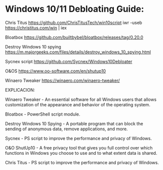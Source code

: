 # Windows 10/11 Debloating Guide:

Chris Titus https://github.com/ChrisTitusTech/win10script
iwr -useb https://christitus.com/win | iex

Bloatbox https://github.com/builtbybel/bloatbox/releases/tag/0.20.0

Destroy Windows 10 spying https://m.majorgeeks.com/files/details/destroy_windows_10_spying.html

Sycnex script https://github.com/Sycnex/Windows10Debloater

O&OS https://www.oo-software.com/en/shutup10

Winaero Tweaker https://winaero.com/winaero-tweaker/

EXPLICACION:

Winaero Tweaker - An essential software for all Windows users that allows customization of the appearance and behavior of the operating system.

Bloatbox - PowerShell script module.

Destroy Windows 10 Spying - A portable program that can block the sending of anonymous data, remove applications, and more.

Sycnex - PS script to improve the performance and privacy of Windows.

O&O ShutUp10 - A free privacy tool that gives you full control over which functions in Windows you choose to use and to what extent data is shared.

Chris Titus - PS script to improve the performance and privacy of Windows.